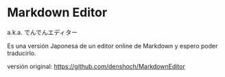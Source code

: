 # Markdown Editor
a.k.a. でんでんエディター

Es una versión Japonesa de un editor online de Markdown y espero poder traducirlo.

versión original: https://github.com/denshoch/MarkdownEditor
